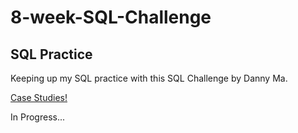 # 8-week-SQL-Challenge

## SQL Practice

Keeping up my SQL practice with this SQL Challenge by Danny Ma.


[Case Studies!](https://8weeksqlchallenge.com/getting-started/)

In Progress...
